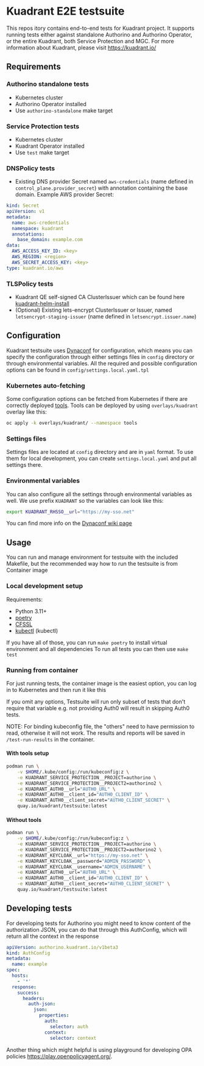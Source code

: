 # Kuadrant E2E testsuite

This repos itory contains end-to-end tests for Kuadrant project. It supports running tests either against standalone Authorino and Authorino Operator, or the entire Kuadrant, both Service Protection and MGC. For more information about Kuadrant, please visit https://kuadrant.io/

## Requirements

### Authorino standalone tests
* Kubernetes cluster
* Authorino Operator installed
* Use `authorino-standalone` make target

### Service Protection tests
* Kubernetes cluster
* Kuadrant Operator installed
* Use `test` make target

### DNSPolicy tests
* Existing DNS provider Secret named `aws-credentials` (name defined in `control_plane.provider_secret`) with annotation containing the base domain. Example AWS provider Secret:
```yaml
kind: Secret
apiVersion: v1
metadata:
  name: aws-credentials
  namespace: kuadrant
  annotations:
    base_domain: example.com
data:
  AWS_ACCESS_KEY_ID: <key>
  AWS_REGION: <region>
  AWS_SECRET_ACCESS_KEY: <key>
type: kuadrant.io/aws
```

### TLSPolicy tests
* Kuadrant QE self-signed CA ClusterIssuer which can be found here [kuadrant-helm-install](https://github.com/azgabur/kuadrant-helm-install/tree/main/instances/templates/cert-manager)
* (Optional) Existing lets-encrypt ClusterIssuer or Issuer, named `letsencrypt-staging-issuer` (name defined in `letsencrypt.issuer.name`)

## Configuration

Kuadrant testsuite uses [Dynaconf](https://www.dynaconf.com/) for configuration, which means you can specify the configuration through either settings files in `config` directory or through environmental variables. 
All the required and possible configuration options can be found in `config/settings.local.yaml.tpl`

### Kubernetes auto-fetching

Some configuration options can be fetched from Kubernetes if there are correctly deployed [tools](https://github.com/3scale-qe/tools).
Tools can be deployed by using `overlays/kuadrant` overlay like this:
```bash
oc apply -k overlays/kuadrant/ --namespace tools
```

### Settings files

Settings files are located at `config` directory and are in `yaml` format. To use them for local development, you can create `settings.local.yaml` and put all settings there.

### Environmental variables

You can also configure all the settings through environmental variables as well. We use prefix `KUADRANT` so the variables can look like this:
```bash
export KUADRANT_RHSSO__url="https://my-sso.net"
```
You can find more info on the [Dynaconf wiki page](https://www.dynaconf.com/envvars/)

## Usage

You can run and manage environment for testsuite with the included Makefile, but the recommended way how to run the testsuite is from Container image

### Local development setup

Requirements:
* Python 3.11+
* [poetry](https://python-poetry.org/)
* [CFSSL](https://github.com/cloudflare/cfssl)
* [kubectl](https://kubernetes.io/docs/reference/kubectl/) (kubectl)

If you have all of those, you can run ```make poetry``` to install virtual environment and all dependencies
To run all tests you can then use ```make test```

### Running from container

For just running tests, the container image is the easiest option, you can log in to Kubernetes and then run it like this

If you omit any options, Testsuite will run only subset of tests that don't require that variable e.g. not providing Auth0 will result in skipping Auth0 tests.

NOTE: For binding kubeconfig file, the "others" need to have permission to read, otherwise it will not work.
The results and reports will be saved in `/test-run-results` in the container.

#### With tools setup

```bash
podman run \
	-v $HOME/.kube/config:/run/kubeconfig:z \
	-e KUADRANT_SERVICE_PROTECTION__PROJECT=authorino \
	-e KUADRANT_SERVICE_PROTECTION__PROJECT2=authorino2 \
	-e KUADRANT_AUTH0__url="AUTH0_URL" \
	-e KUADRANT_AUTH0__client_id="AUTH0_CLIENT_ID" \
	-e KUADRANT_AUTH0__client_secret="AUTH0_CLIENT_SECRET" \	
	quay.io/kuadrant/testsuite:latest
```

#### Without tools

```bash
podman run \
	-v $HOME/.kube/config:/run/kubeconfig:z \
	-e KUADRANT_SERVICE_PROTECTION__PROJECT=authorino \
	-e KUADRANT_SERVICE_PROTECTION__PROJECT2=authorino2 \
	-e KUADRANT_KEYCLOAK__url="https://my-sso.net" \
	-e KUADRANT_KEYCLOAK__password="ADMIN_PASSWORD" \
	-e KUADRANT_KEYCLOAK__username="ADMIN_USERNAME" \
	-e KUADRANT_AUTH0__url="AUTH0_URL" \
	-e KUADRANT_AUTH0__client_id="AUTH0_CLIENT_ID" \
	-e KUADRANT_AUTH0__client_secret="AUTH0_CLIENT_SECRET" \
	quay.io/kuadrant/testsuite:latest
```

## Developing tests

For developing tests for Authorino you might need to know content of the authorization JSON, you can do that through this AuthConfig, which will return all the context in the response

```yaml
apiVersion: authorino.kuadrant.io/v1beta3
kind: AuthConfig
metadata:
  name: example
spec:
  hosts:
    - '*'
  response:
    success:
      headers:
        auth-json:
          json:
            properties:
              auth:
                selector: auth
              context:
                selector: context
```

Another thing which might helpful is using playground for developing OPA policies https://play.openpolicyagent.org/.
